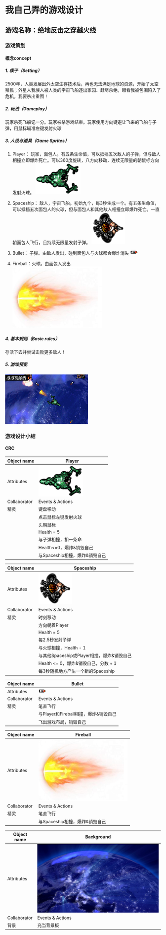 # 我自己弄的游戏设计

## 游戏名称：绝地反击之穿越火线

### 游戏策划

#### 概念concept

##### 1. 楔子（Setting）
2500年，人类发展出外太空生存技术后，再也无法满足地球的资源，开始了太空殖民；外星人我族人被人类的宇宙飞船逐出家园、赶尽杀绝，眼看我被包围陷入了危机，我要杀出重围！

##### 2. 玩法（Gameplay）
玩家杀死飞船记一分。玩家被杀游戏结束。玩家使用方向键避让飞来的飞船与子弹，用鼠标瞄准左键发射火球

##### 3. 人设与道具（Game Sprites）
1. Player：
玩家，面包人。有五条生命值，可以抵挡五次敌人的子弹，但与敌人相撞立即爆炸死亡。可以360度旋转，八方向移动，连续无限量的朝鼠标方向发射火球。
![](images\monster.png)

2. Spaceship：
敌人，宇宙飞船。初始九个，每3秒生成一个。有五条生命值，可以抵挡五次面包人的火球，但与面包人和其他敌人相撞立即爆炸死亡。一直朝面包人飞行，且持续无限量发射子弹。
![](images\player.png)
    
3. Bullet：
子弹。由敌人发出，碰到面包人与火球都会爆炸消失
![](images\bullet.png)
    
4. Fireball：火球。由面包人发出
![](images\fireball.png)

##### 4. 基本规则（Basic rules）
存活下去并尝试击败更多敌人！

##### 5. 游戏预览
![](images\sb.gif)

### 游戏设计小结

#### CRC

| Object name | Player |
| - | - |
| Attributes | ![](images\monster.png) |
| Collaborator | Events & Actions |
| 精灵 | 键盘移动
| | 点击鼠标左键发射火球
| | 头朝鼠标
| | Health = 5
| | 与子弹相撞，扣一条命
| | Health<=0，爆炸&销毁自己
| | 与Spaceship相撞，爆炸&销毁自己

| Object name | Spaceship |
| - | - |
| Attributes | ![](images\player.png) |
| Collaborator | Events & Actions |
| 精灵 | 时刻移动 |
| | 方向朝着Player |
| | Health = 5 |
| | 每2.5秒发射子弹 |
| | 与火球相撞，Health - 1 |
| | 与其他Spaceship或Player相撞，爆炸&销毁自己 |
| | Health <= 0，爆炸&销毁自己，分数 + 1 |
| | 每3秒随机地方产生一个新的Spaceship |

| Object name | Bullet |
| - | - |
| Attributes | ![](images\bullet.png) |
| Collaborator | Events & Actions |
| 精灵 | 笔直飞行 |
| | 与Player和Fireball相撞，爆炸&销毁自己 |
| | 飞出游戏布局，销毁自己 |

| Object name | Fireball |
| - | - |
| Attributes | ![](images\fireball.png) |
| Collaborator | Events & Actions |
| 精灵 | 笔直飞行 |
| | 与Spaceship相撞，爆炸&销毁自己 |

| Object name | Background |
| - | - |
| Attributes | ![](images\spcae.png)
| Collaborator | Events & Actions |
| 背景 | 充当背景板 |